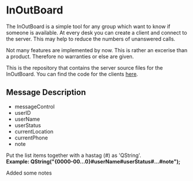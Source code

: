 <h1>InOutBoard</h1>

<p>The InOutBoard is a simple tool for any group which want to know if someone is available. At every desk you can create a client and connect
to the server. This may help to reduce the numbers of unanswered calls.</p>
<p>Not many features are implemented by now. This is rather an excerise than a product. Therefore no warranties or else are given.</p>
<p>This is the repository that contains the server source files for the InOutBoard. You can find the code for the clients <a href="https://github.com/kabcode/Client_IOB">here</a>.</p>

<h2>Message Description</h2>
<ul>
<li>messageControl</li>
<li>userID</li>
<li>userName</li>
<li>userStatus</li>
<li>currentLocation</li>
<li>currentPhone</li>
<li>note</li>
</ul>

<p>Put the list items together with a hastag (#) as 'QString'.<br>
<strong>Example: QString("{0000-00...0}#userName#userStatus#...#note");</strong>
</p>


<p>Added some notes</p>
